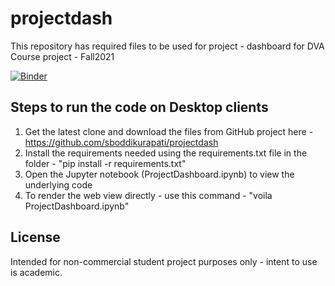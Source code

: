 # projectdash
This repository has required files to be used for project - dashboard for DVA Course project - Fall2021

[![Binder](https://mybinder.org/badge_logo.svg)](https://mybinder.org/v2/gh/sboddikurapati/projectdash/HEAD?urlpath=voila%2Frender%2FProjectDashboard.ipynb)

## Steps to run the code on Desktop clients
1. Get the latest clone and download the files from GitHub project here - https://github.com/sboddikurapati/projectdash
2. Install the requirements needed using the requirements.txt file in the folder - "pip install -r requirements.txt"
3. Open the Jupyter notebook (ProjectDashboard.ipynb) to view the underlying code
4. To render the web view directly - use this command - "voila ProjectDashboard.ipynb"

## License
Intended for non-commercial student project purposes only - intent to use is academic.
